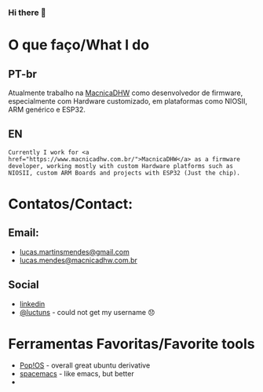 ### Hi there 👋

# O que faço/What I do
## PT-br
Atualmente trabalho na <a href="https://www.macnicadhw.com.br/">MacnicaDHW</a> como desenvolvedor de firmware, especialmente com Hardware customizado, em plataformas como NIOSII, ARM genérico e ESP32.
## EN
    Currently I work for <a href="https://www.macnicadhw.com.br/">MacnicaDHW</a> as a firmware developer, working mostly with custom Hardware platforms such as NIOSII, custom ARM Boards and projects with ESP32 (Just the chip).

# Contatos/Contact:
## Email:
* lucas.martinsmendes@gmail.com
* lucas.mendes@macnicadhw.com.br

## Social
* <a href="https://www.linkedin.com/in/lucas-m-b67111121/">linkedin</a>
* <a href="https://twitter.com/luctuns">@luctuns</a> - could not get my username 😞
# Ferramentas Favoritas/Favorite tools
* <a href="https://pop.system76.com/">Pop!OS</a> - overall great ubuntu derivative 
* <a href="https://www.spacemacs.org/">spacemacs</a> - like emacs, but better
* 
